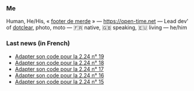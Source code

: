### Me

Human, He/His, « [footer de merde](https://open-time.net/post/2013/07/17/La-veritable-histoire-du-Footer-de-merde-) » — https://open-time.net — Lead dev' of [dotclear](https://git.dotclear.org/dev/dotclear), photo, moto — 🇫🇷 native, 🇬🇧 speaking, 🇪🇺 living — he/him

### Last news (in French)

<!-- BLOG-POST-LIST:START -->
- [Adapter son code pour la 2.24 n° 19](https://open-time.net/post/2022/11/08/Adapter-son-code-pour-la-224-n-19)
- [Adapter son code pour la 2.24 n° 18](https://open-time.net/post/2022/11/07/Adapter-son-code-pour-la-224-n-18)
- [Adapter son code pour la 2.24 n° 17](https://open-time.net/post/2022/11/06/Adapter-son-code-pour-la-224-n-17)
- [Adapter son code pour la 2.24 n° 16](https://open-time.net/post/2022/11/05/Adapter-son-code-pour-la-224-n-16)
- [Adapter son code pour la 2.24 n° 15](https://open-time.net/post/2022/11/04/Adapter-son-code-pour-la-224-n-15)
<!-- BLOG-POST-LIST:END -->

